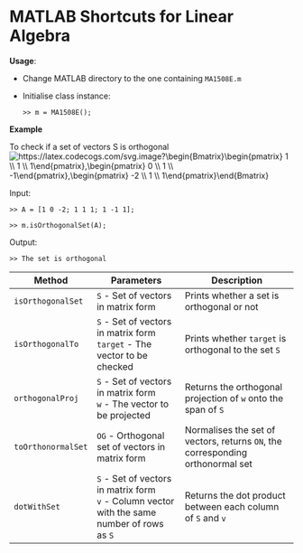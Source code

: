 # MATLAB Shortcuts for Linear Algebra

**Usage**:

- Change MATLAB directory to the one containing `MA1508E.m`

- Initialise class instance:

  `>> m = MA1508E();`

**Example**

To check if a set of vectors S is orthogonal
<img src="https://latex.codecogs.com/svg.image?\begin{Bmatrix}\begin{pmatrix}&space;1&space;\\&space;1&space;\\&space;1\end{pmatrix},\begin{pmatrix}&space;0&space;\\&space;1&space;\\&space;-1\end{pmatrix},\begin{pmatrix}&space;-2&space;\\&space;1&space;\\&space;1\end{pmatrix}\end{Bmatrix}&space;" title="https://latex.codecogs.com/svg.image?\begin{Bmatrix}\begin{pmatrix} 1 \\ 1 \\ 1\end{pmatrix},\begin{pmatrix} 0 \\ 1 \\ -1\end{pmatrix},\begin{pmatrix} -2 \\ 1 \\ 1\end{pmatrix}\end{Bmatrix} " />

Input:

`>> A = [1 0 -2; 1 1 1; 1 -1 1];`

`>> m.isOrthogonalSet(A);`

Output:

`>> The set is orthogonal`

| Method             | Parameters                                                                                       | Description                                                                                                                                    |
| ------------------ | ------------------------------------------------------------------------------------------------ | ---------------------------------------------------------------------------------------------------------------------------------------------- |
| `isOrthogonalSet`  | `S` - Set of vectors in matrix form                                                              | Prints whether a set is orthogonal or not                                                                                                      |
| `isOrthogonalTo`   | `S` - Set of vectors in matrix form<br />`target` - The vector to be checked                     | Prints whether `target` is orthogonal to the set `S`                                                                                           |
| `orthogonalProj`   | `S` - Set of vectors in matrix form<br />`w` - The vector to be projected                        | Returns the orthogonal projection of `w` onto the span of `S`                                                                                  |
| `toOrthonormalSet` | `OG` - Orthogonal set of vectors in matrix form                                                  | Normalises the set of vectors, returns `ON`, the corresponding orthonormal set                                                                 |
| `dotWithSet`       | `S` - Set of vectors in matrix form<br />`v` - Column vector with the same number of rows as `S` | Returns the dot product between each column of `S` and `v` |
